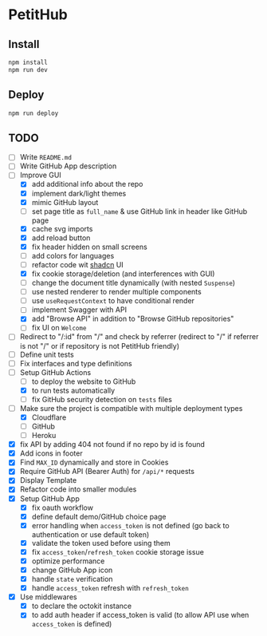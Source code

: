 # PetitHub

## Install

```bash
npm install
npm run dev
```

## Deploy

```bash
npm run deploy
```

## TODO

- [ ] Write `README.md`
- [ ] Write GitHub App description
- [ ] Improve GUI
  - [x] add additional info about the repo
  - [x] implement dark/light themes
  - [x] mimic GitHub layout
  - [ ] set page title as `full_name` & use GitHub link in header like GitHub page
  - [x] cache svg imports
  - [x] add reload button
  - [x] fix header hidden on small screens
  - [ ] add colors for languages
  - [ ] refactor code wit [shadcn](https://ui.shadcn.com/) UI
  - [x] fix cookie storage/deletion (and interferences with GUI)
  - [ ] change the document title dynamically (with nested `Suspense`)
  - [ ] use nested renderer to render multiple components
  - [ ] use `useRequestContext` to have conditional render
  - [ ] implement Swagger with API
  - [x] add "Browse API" in addition to "Browse GitHub repositories"
  - [ ] fix UI on `Welcome`
- [ ] Redirect to "/:id" from "/" and check by referrer (redirect to "/" if referrer is not "/" or if repository is not PetitHub friendly)
- [ ] Define unit tests
- [ ] Fix interfaces and type definitions
- [ ] Setup GitHub Actions
  - [ ] to deploy the website to GitHub
  - [x] to run tests automatically
  - [ ] fix GitHub security detection on `tests` files
- [ ] Make sure the project is compatible with multiple deployment types
  - [x] Cloudflare
  - [ ] GitHub
  - [ ] Heroku
- [x] fix API by adding 404 not found if no repo by id is found
- [x] Add icons in footer
- [x] Find `MAX_ID` dynamically and store in Cookies
- [x] Require GitHub API (Bearer Auth) for `/api/*` requests
- [x] Display Template
- [x] Refactor code into smaller modules
- [x] Setup GitHub App
  - [x] fix oauth workflow
  - [x] define default demo/GitHub choice page
  - [x] error handling when `access_token` is not defined (go back to authentication or use default token)
  - [x] validate the token used before using them
  - [x] fix `access_token`/`refresh_token` cookie storage issue
  - [x] optimize performance
  - [x] change GitHub App icon
  - [x] handle `state` verification
  - [x] handle `access_token` refresh with `refresh_token`
- [x] Use middlewares
  - [x] to declare the octokit instance
  - [x] to add auth header if access_token is valid (to allow API use when `access_token` is defined)
